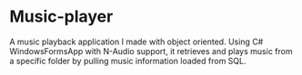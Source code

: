 # Music-player
A music playback application I made with object oriented. Using C# WindowsFormsApp with N-Audio support, it retrieves and plays music from a specific folder by pulling music information loaded from SQL.
